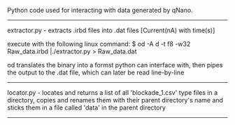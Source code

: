 Python code used for interacting with data generated by qNano.

-----
extractor.py - extracts .irbd files into .dat files [Current(nA) with time(s)]

execute with the following linux command: 
$ od -A d -t f8 -w32 Raw_data.irbd |./extractor.py > Raw_data.dat

od translates the binary into a formst python can interface with, then pipes the output to the .dat file, 
which can later be read line-by-line

-----
locator.py - locates and returns a list of all 'blockade_1.csv' type files in a directory, 
copies and renames them with their parent directory's name and sticks them in a file called 'data' 
in the parent directory

------